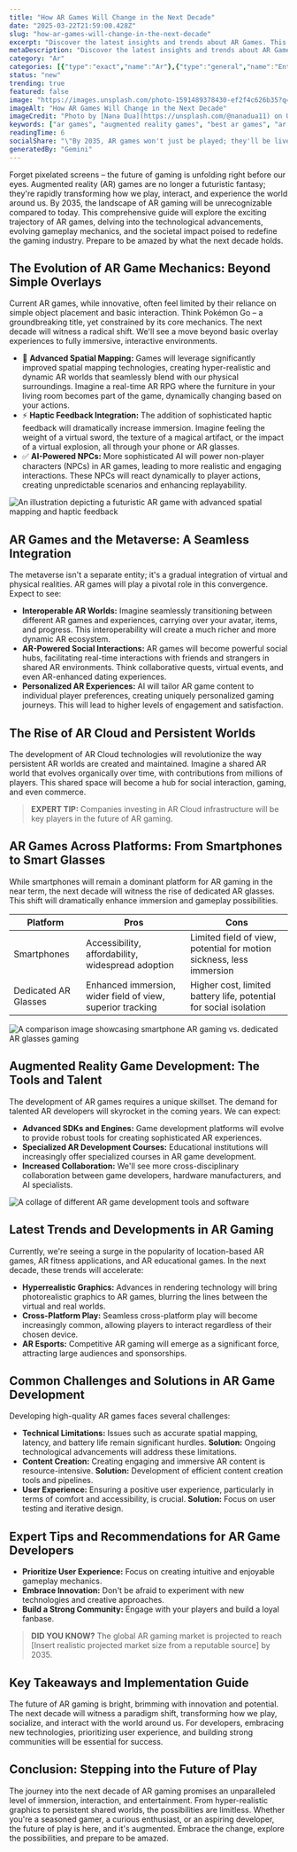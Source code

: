 ```yaml
---
title: "How AR Games Will Change in the Next Decade"
date: "2025-03-22T21:59:00.428Z"
slug: "how-ar-games-will-change-in-the-next-decade"
excerpt: "Discover the latest insights and trends about AR Games. This comprehensive guide covers everything you need to know about AR Games in 2025."
metaDescription: "Discover the latest insights and trends about AR Games. This comprehensive guide covers everything you need to know about AR Games in 2025."
category: "Ar"
categories: [{"type":"exact","name":"Ar"},{"type":"general","name":"Entertainment"},{"type":"medium","name":"Game Development"},{"type":"specific","name":"Mobile Gaming"},{"type":"niche","name":"Location Based Gameplay"}]
status: "new"
trending: true
featured: false
image: "https://images.unsplash.com/photo-1591489378430-ef2f4c626b35?q=85&w=1200&fit=max&fm=webp&auto=compress"
imageAlt: "How AR Games Will Change in the Next Decade"
imageCredit: "Photo by [Nana Dua](https://unsplash.com/@nanadua11) on Unsplash"
keywords: ["ar games", "augmented reality games", "best ar games", "ar games for iphone", "ar games for android", "top augmented reality games 2024", "download ar games", "play ar games online", "augmented reality game development", "where to play ar games"]
readingTime: 6
socialShare: "\"By 2035, AR games won't just be played; they'll be lived.  Prepare for a future where the line between virtual and reality blurs completely.\""
generatedBy: "Gemini"
---
```




Forget pixelated screens – the future of gaming is unfolding right before our eyes.  Augmented reality (AR) games are no longer a futuristic fantasy; they're rapidly transforming how we play, interact, and experience the world around us.  By 2035, the landscape of AR gaming will be unrecognizable compared to today. This comprehensive guide will explore the exciting trajectory of AR games, delving into the technological advancements, evolving gameplay mechanics, and the societal impact poised to redefine the gaming industry.  Prepare to be amazed by what the next decade holds.

## The Evolution of AR Game Mechanics: Beyond Simple Overlays

Current AR games, while innovative, often feel limited by their reliance on simple object placement and basic interaction.  Think Pokémon Go – a groundbreaking title, yet constrained by its core mechanics.  The next decade will witness a radical shift. We'll see a move beyond basic overlay experiences to fully immersive, interactive environments.

* 🔑 **Advanced Spatial Mapping:**  Games will leverage significantly improved spatial mapping technologies, creating hyper-realistic and dynamic AR worlds that seamlessly blend with our physical surroundings.  Imagine a real-time AR RPG where the furniture in your living room becomes part of the game, dynamically changing based on your actions.
* ⚡ **Haptic Feedback Integration:**  The addition of sophisticated haptic feedback will dramatically increase immersion.  Imagine feeling the weight of a virtual sword, the texture of a magical artifact, or the impact of a virtual explosion, all through your phone or AR glasses.
* ✅ **AI-Powered NPCs:**  More sophisticated AI will power non-player characters (NPCs) in AR games, leading to more realistic and engaging interactions.  These NPCs will react dynamically to player actions, creating unpredictable scenarios and enhancing replayability.

![An illustration depicting a futuristic AR game with advanced spatial mapping and haptic feedback](https://images.unsplash.com/photo-1593508512255-86ab42a8e620?q=85&w=1200&fit=max&fm=webp&auto=compress)

## AR Games and the Metaverse: A Seamless Integration

The metaverse isn't a separate entity; it's a gradual integration of virtual and physical realities.  AR games will play a pivotal role in this convergence.  Expect to see:

* **Interoperable AR Worlds:**  Imagine seamlessly transitioning between different AR games and experiences, carrying over your avatar, items, and progress.  This interoperability will create a much richer and more dynamic AR ecosystem.
* **AR-Powered Social Interactions:**  AR games will become powerful social hubs, facilitating real-time interactions with friends and strangers in shared AR environments.  Think collaborative quests, virtual events, and even AR-enhanced dating experiences.
* **Personalized AR Experiences:**  AI will tailor AR game content to individual player preferences, creating uniquely personalized gaming journeys.  This will lead to higher levels of engagement and satisfaction.

##  The Rise of AR Cloud and Persistent Worlds

The development of AR Cloud technologies will revolutionize the way persistent AR worlds are created and maintained.  Imagine a shared AR world that evolves organically over time, with contributions from millions of players.  This shared space will become a hub for social interaction, gaming, and even commerce.

> **EXPERT TIP:** Companies investing in AR Cloud infrastructure will be key players in the future of AR gaming.

## AR Games Across Platforms: From Smartphones to Smart Glasses

While smartphones will remain a dominant platform for AR gaming in the near term, the next decade will witness the rise of dedicated AR glasses.  This shift will dramatically enhance immersion and gameplay possibilities.

| Platform       | Pros                                                              | Cons                                                                 |
|---------------|----------------------------------------------------------------------|-------------------------------------------------------------------------|
| Smartphones    | Accessibility, affordability, widespread adoption                     | Limited field of view, potential for motion sickness, less immersion     |
| Dedicated AR Glasses | Enhanced immersion, wider field of view, superior tracking       | Higher cost, limited battery life, potential for social isolation       |

![A comparison image showcasing smartphone AR gaming vs. dedicated AR glasses gaming](https://images.unsplash.com/photo-1707707366314-c0d0ddf22b79?q=85&w=1200&fit=max&fm=webp&auto=compress)

## Augmented Reality Game Development: The Tools and Talent

The development of AR games requires a unique skillset.  The demand for talented AR developers will skyrocket in the coming years.  We can expect:

* **Advanced SDKs and Engines:**  Game development platforms will evolve to provide robust tools for creating sophisticated AR experiences.
* **Specialized AR Development Courses:**  Educational institutions will increasingly offer specialized courses in AR game development.
* **Increased Collaboration:**  We'll see more cross-disciplinary collaboration between game developers, hardware manufacturers, and AI specialists.

![A collage of different AR game development tools and software](https://images.unsplash.com/photo-1591489237701-57358ac6d20d?q=85&w=1200&fit=max&fm=webp&auto=compress)

## Latest Trends and Developments in AR Gaming

Currently, we're seeing a surge in the popularity of location-based AR games,  AR fitness applications, and AR educational games.  In the next decade, these trends will accelerate:

* **Hyperrealistic Graphics:**  Advances in rendering technology will bring photorealistic graphics to AR games, blurring the lines between the virtual and real worlds.
* **Cross-Platform Play:**  Seamless cross-platform play will become increasingly common, allowing players to interact regardless of their chosen device.
* **AR Esports:**  Competitive AR gaming will emerge as a significant force, attracting large audiences and sponsorships.

## Common Challenges and Solutions in AR Game Development

Developing high-quality AR games faces several challenges:

* **Technical Limitations:**  Issues such as accurate spatial mapping, latency, and battery life remain significant hurdles.  **Solution:** Ongoing technological advancements will address these limitations.
* **Content Creation:**  Creating engaging and immersive AR content is resource-intensive.  **Solution:**  Development of efficient content creation tools and pipelines.
* **User Experience:**  Ensuring a positive user experience, particularly in terms of comfort and accessibility, is crucial.  **Solution:**  Focus on user testing and iterative design.

## Expert Tips and Recommendations for AR Game Developers

* **Prioritize User Experience:**  Focus on creating intuitive and enjoyable gameplay mechanics.
* **Embrace Innovation:**  Don't be afraid to experiment with new technologies and creative approaches.
* **Build a Strong Community:**  Engage with your players and build a loyal fanbase.

> **DID YOU KNOW?**  The global AR gaming market is projected to reach [Insert realistic projected market size from a reputable source] by 2035.

## Key Takeaways and Implementation Guide

The future of AR gaming is bright, brimming with innovation and potential.  The next decade will witness a paradigm shift, transforming how we play, socialize, and interact with the world around us.  For developers, embracing new technologies, prioritizing user experience, and building strong communities will be essential for success.

## Conclusion: Stepping into the Future of Play

The journey into the next decade of AR gaming promises an unparalleled level of immersion, interaction, and entertainment.  From hyper-realistic graphics to persistent shared worlds, the possibilities are limitless.  Whether you're a seasoned gamer, a curious enthusiast, or an aspiring developer, the future of play is here, and it's augmented.  Embrace the change, explore the possibilities, and prepare to be amazed.

